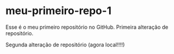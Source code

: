 # meu-primeiro-repo-1
Esse é o meu primeiro repositório no GitHub.
Primeira alteração de repositório.

Segunda alteração de repositório (agora local!!!!)

